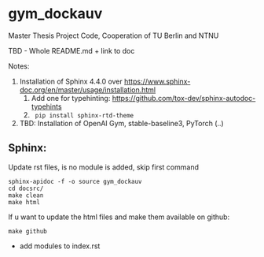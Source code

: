 # gym_dockauv

Master Thesis Project Code, Cooperation of TU Berlin and NTNU

TBD - Whole README.md + link to doc





Notes:
1. Installation of Sphinx 4.4.0 over https://www.sphinx-doc.org/en/master/usage/installation.html
   1. Add one for typehinting: https://github.com/tox-dev/sphinx-autodoc-typehints
   2. ``` pip install sphinx-rtd-theme```
2. TBD: Installation of OpenAI Gym, stable-baseline3, PyTorch (..) 


## Sphinx:
Update rst files, is no module is added, skip first command
```shell
sphinx-apidoc -f -o source gym_dockauv
cd docsrc/
make clean
make html
```

If u want to update the html files and make them available on github:
```shell
make github
```
+ add modules to index.rst




